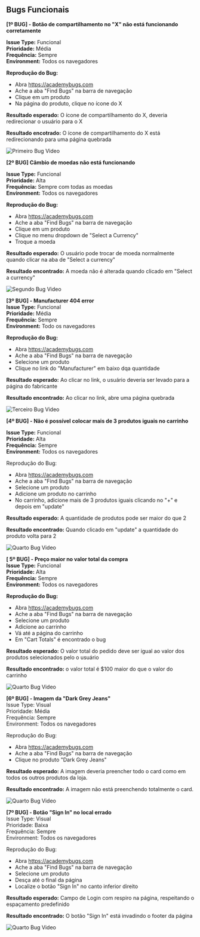 
## Bugs Funcionais

**[1º BUG] - Botão de compartilhamento no "X" não está funcionando corretamente**

**Issue Type:** Funcional \
**Prioridade:** Média \
**Frequência:** Sempre \
**Environment:** Todos os navegadores

**Reprodução do Bug:**
- Abra https://academybugs.com
-  Ache a aba "Find Bugs" na barra de navegação
- Clique em um produto
- Na página do produto, clique no ícone do X

**Resultado esperado:** O ícone de compartilhamento do X, deveria redirecionar o usuário para o X 

**Resultado encotrado:** O ícone de compartilhamento do X está redirecionando para uma página quebrada

![Primeiro Bug Video](gifs/bug-1.gif)




**[2º BUG] Câmbio de moedas não está funcionando** 

**Issue Type:** Funcional \
**Prioridade:** Alta \
**Frequência:** Sempre com todas as moedas \
**Environment:** Todos os navegadores

**Reprodução do Bug:**
- Abra https://academybugs.com
- Ache a aba "Find Bugs" na barra de navegação
- Clique em um produto
- Clique no menu dropdown de "Select a Currency"
- Troque a moeda

**Resultado esperado:** O usuário pode trocar de moeda normalmente quando clicar na aba de "Select a currency"

**Resultado encontrado:** A moeda não é alterada quando clicado em "Select a currency"

![Segundo Bug Video](gifs/bug-2.gif)


**[3º BUG] - Manufacturer 404 error** \
**Issue Type:** Funcional \
**Prioridade:** Média \
**Frequência:** Sempre \
**Environment:** Todo os navegadores

**Reprodução do Bug:**
- Abra https://academybugs.com
- Ache a aba "Find Bugs" na barra de navegação
- Selecione um produto
- Clique no link do "Manufacturer" em baixo dqa quantidade

**Resultado esperado:** Ao clicar no link, o usuário deveria ser levado para a página do fabricante

**Resultado encontrado:** Ao clicar no link, abre uma página quebrada

![Terceiro Bug Video](gifs/bug-3.gif)


**[4º BUG] - Não é possível colocar mais de 3 produtos iguais no carrinho**

**Issue Type:** Funcional \
**Prioridade:** Alta \
**Frequência:** Sempre \
**Environment:** Todos os navegadores

Reprodução do Bug:
- Abra https://academybugs.com 
- Ache a aba "Find Bugs" na barra de navegação
- Selecione um produto
- Adicione um produto no carrinho
- No carrinho, adicione mais de 3 produtos iguais clicando no "+" e depois em "update"

**Resultado esperado:** A quantidade de produtos pode ser maior do que 2

**Resultado encontrado:** Quando clicado em "update" a quantidade do produto volta para 2

![Quarto Bug Video](gifs/bug-4.gif)

**[ 5º BUG] - Preço maior no valor total da compra** \
**Issue Type:** Funcional \
**Prioridade:** Alta \
**Frequência:** Sempre \
**Environment:** Todos os navegadores

**Reprodução do Bug:**
- Abra https://academybugs.com
- Ache a aba "Find Bugs" na barra de navegação
- Selecione um produto
- Adicione ao carrinho
- Vá até a página do carrinho
- Em "Cart Totals" é encontrado o bug


**Resultado esperado:** O valor total do pedido deve ser igual ao valor dos produtos selecionados pelo o usuário

**Resultado encontrado:** o valor total é $100 maior do que o valor do carrinho

![Quarto Bug Video](gifs/bug-5.gif)

**[6º BUG] - Imagem da "Dark Grey Jeans"** \
Issue Type: Visual \
Prioridade: Média  \
Frequência: Sempre\
Environment: Todos os navegadores

Reprodução do Bug:
- Abra https://academybugs.com
- Ache a aba "Find Bugs" na barra de navegação
- Clique no produto "Dark Grey Jeans"

**Resultado esperado:** A imagem deveria preencher todo o card como em todos os outros produtos da loja.

**Resultado encontrado:** A imagem não está preenchendo totalmente o card.

![Quarto Bug Video](gifs/bug-6.gif)

**[7º BUG] - Botão "Sign In" no local errado** \
Issue Type: Visual \
Prioridade: Baixa \
Frequência: Sempre \
Environment: Todos os navegadores

Reprodução do Bug:
- Abra https://academybugs.com
- Ache a aba "Find Bugs" na barra de navegação
- Selecione um produto
- Desça até o final da página
- Localize o botão "Sign In" no canto inferior direito

**Resultado esperado:** Campo de Login com respiro na página, respeitando o espaçamento predefinido

**Resultado encontrado:** O botão "Sign In" está invadindo o footer da página  

![Quarto Bug Video](gifs/bug-7.gif)

